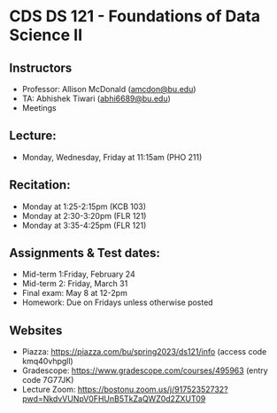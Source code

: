 # CDS DS 121 - Foundations of Data Science II

## Instructors

- Professor: Allison McDonald (amcdon@bu.edu)
- TA: Abhishek Tiwari (abhi6689@bu.edu)
- Meetings

## Lecture:
- Monday, Wednesday, Friday at 11:15am (PHO 211)

## Recitation:
- Monday at 1:25-2:15pm (KCB 103)
- Monday at 2:30-3:20pm (FLR 121)
- Monday at 3:35-4:25pm (FLR 121)

## Assignments & Test dates:
- Mid-term 1:Friday, February 24
- Mid-term 2: Friday, March 31
- Final exam: May 8 at 12-2pm
- Homework: Due on Fridays unless otherwise posted

## Websites
- Piazza: https://piazza.com/bu/spring2023/ds121/info (access code kmq40vhpgll)
- Gradescope: https://www.gradescope.com/courses/495963 (entry code 7G77JK)
- Lecture Zoom: https://bostonu.zoom.us/j/91752352732?pwd=NkdvVUNpV0FHUnB5TkZaQWZ0d2ZXUT09

